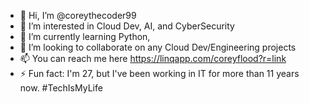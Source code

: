 - 👋 Hi, I’m @coreythecoder99
- 👀 I’m interested in Cloud Dev, AI, and CyberSecurity
- 🌱 I’m currently learning Python, 
- 💞️ I’m looking to collaborate on any Cloud Dev/Engineering projects 
- 📫 You can reach me here https://linqapp.com/coreyflood?r=link
- ⚡ Fun fact: I'm 27, but I've been working in IT for more than 11 years now. #TechIsMyLife

<!---
coreythecoder99/coreythecoder99 is a ✨ special ✨ repository because its `README.md` (this file) appears on your GitHub profile.
You can click the Preview link to take a look at your changes.
--->
